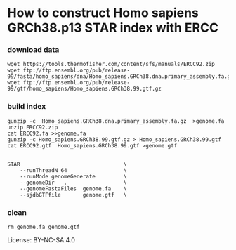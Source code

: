 # How to construct Homo sapiens GRCh38.p13 STAR index with ERCC

### download data

    wget https://tools.thermofisher.com/content/sfs/manuals/ERCC92.zip
    wget ftp://ftp.ensembl.org/pub/release-99/fasta/homo_sapiens/dna/Homo_sapiens.GRCh38.dna.primary_assembly.fa.gz
    wget ftp://ftp.ensembl.org/pub/release-99/gtf/homo_sapiens/Homo_sapiens.GRCh38.99.gtf.gz

###  build index

    gunzip -c  Homo_sapiens.GRCh38.dna.primary_assembly.fa.gz  >genome.fa
    unzip ERCC92.zip
    cat ERCC92.fa >>genome.fa
    gunzip -c Homo_sapiens.GRCh38.99.gtf.gz > Homo_sapiens.GRCh38.99.gtf
    cat ERCC92.gtf  Homo_sapiens.GRCh38.99.gtf >genome.gtf


    STAR                                 \ 
        --runThreadN 64                  \
        --runMode genomeGenerate         \
        --genomeDir   .                  \
        --genomeFastaFiles  genome.fa    \
        --sjdbGTFfile       genome.gtf   \

### clean
    
    rm genome.fa genome.gtf

License: BY-NC-SA 4.0